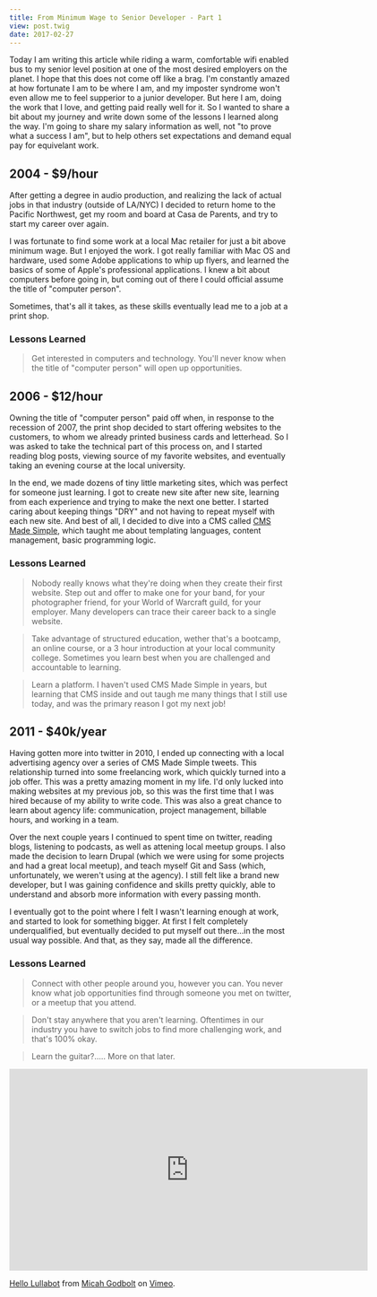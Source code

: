 ```yaml
---
title: From Minimum Wage to Senior Developer - Part 1
view: post.twig
date: 2017-02-27
---
```


Today I am writing this article while riding a warm, comfortable wifi enabled bus to my senior level position at one of the most desired employers on the planet. I hope that this does not come off like a brag. I'm constantly amazed at how fortunate I am to be where I am, and my imposter syndrome won't even allow me to feel supperior to a junior developer. But here I am, doing the work that I love, and getting paid really well for it. So I wanted to share a bit about my journey and write down some of the lessons I learned along the way. I'm going to share my salary information as well, not "to prove what a success I am", but to help others set expectations and demand equal pay for equivelant work.

## 2004 - $9/hour

After getting a degree in audio production, and realizing the lack of actual jobs in that industry (outside of LA/NYC) I decided to return home to the Pacific Northwest, get my room and board at Casa de Parents, and try to start my career over again. 

I was fortunate to find some work at a local Mac retailer for just a bit above minimum wage. But I enjoyed the work. I got really familiar with Mac OS and hardware, used some Adobe applications to whip up flyers, and learned the basics of some of Apple's professional applications. I knew a bit about computers before going in, but coming out of there I could official assume the title of "computer person". 

Sometimes, that's all it takes, as these skills eventually lead me to a job at a print shop.

### Lessons Learned 

> Get interested in computers and technology. You'll never know when the title of "computer person" will open up opportunities. 

## 2006 - $12/hour

Owning the title of "computer person" paid off when, in response to the recession of 2007, the print shop decided to start offering websites to the customers, to whom we already printed business cards and letterhead. So I was asked to take the technical part of this process on, and I started reading blog posts, viewing source of my favorite websites, and eventually taking an evening course at the local university. 

In the end, we made dozens of tiny little marketing sites, which was perfect for someone just learning. I got to create new site after new site, learning from each experience and trying to make the next one better. I started caring about keeping things "DRY" and not having to repeat myself with each new site. And best of all, I decided to dive into a CMS called [CMS Made Simple](http://www.cmsmadesimple.org/), which taught me about templating languages, content management, basic programming logic.

### Lessons Learned  

> Nobody really knows what they're doing when they create their first website. Step out and offer to make one for your band, for your photographer friend, for your World of Warcraft guild, for your employer. Many developers can trace their career back to a single website. 

> Take advantage of structured education, wether that's a bootcamp, an online course, or a 3 hour introduction at your local community college. Sometimes you learn best when you are challenged and accountable to learning.

> Learn a platform. I haven't used CMS Made Simple in years, but learning that CMS inside and out taugh me many things that I still use today, and was the primary reason I got my next job!

## 2011 - $40k/year

Having gotten more into twitter in 2010, I ended up connecting with a local advertising agency over a series of CMS Made Simple tweets. This relationship turned into some freelancing work, which quickly turned into a job offer. This was a pretty amazing moment in my life. I'd only lucked into making websites at my previous job, so this was the first time that I was hired because of my ability to write code. This was also a great chance to learn about agency life: communication, project management, billable hours, and working in a team. 

Over the next couple years I continued to spent time on twitter, reading blogs, listening to podcasts, as well as attening local meetup groups. I also made the decision to learn Drupal (which we were using for some projects and had a great local meetup), and teach myself Git and Sass (which, unfortunately, we weren't using at the agency). I still felt like a brand new developer, but I was gaining confidence and skills pretty quickly, able to understand and absorb more information with every passing month. 

I eventually got to the point where I felt I wasn't learning enough at work, and started to look for something bigger. At first I felt completely underqualified, but eventually decided to put myself out there...in the most usual way possible. And that, as they say, made all the difference. 

### Lessons Learned

> Connect with other people around you, however you can. You never know what job opportunities find through someone you met on twitter, or a meetup that you attend.

> Don't stay anywhere that you aren't learning. Oftentimes in our industry you have to switch jobs to find more challenging work, and that's 100% okay. 

> Learn the guitar?..... More on that later.

<iframe src="https://player.vimeo.com/video/55253397" width="640" height="360" frameborder="0" webkitallowfullscreen mozallowfullscreen allowfullscreen></iframe>
<p><a href="https://vimeo.com/55253397">Hello Lullabot</a> from <a href="https://vimeo.com/user15182393">Micah Godbolt</a> on <a href="https://vimeo.com">Vimeo</a>.</p>
